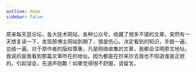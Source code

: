 ```yaml
---
outline: deep
sidebar: false
---
```


原来每天逛论坛，各大技术网站，各种公众号，收藏了很多不错的文章。突然有一天想复读一下，发现原博主网站到期了，很是伤心。决定看到的知识，手敲一遍，总结一遍。对于原作者的版权尊重，凡是网络收集的文章，我都会注明原文地址。我说的是我看到那篇文章所在的地址。因为都是在抄来抄去我也不知道谁是正统的。引起误会，先道声抱歉！如果觉得很不舒服，请留言。
